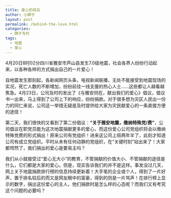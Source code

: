 ```yaml
---
title: 爱心的背后
author: 小嫦子
layout: post
permalink: /behind-the-love.html
categories:
  - 嫦子专栏
tags:
  - 地震
  - 爱心
---
```

4月20日8时02分四川省雅安市芦山县发生7.0级地震，社会各界人纷纷行动起来，以各种各样的方式捐出自己的一片爱心！  


自地震发生那刻起，各新闻网页头条，电视新闻联播，无处不能接受到地震现场的实况，死亡人数的不断增加，纷纷前往一线支援的热心人士……这些都让人越看越焦急。4月23日，公司及时的发出了《与雅安同在，献出我们的爱心》倡议，倡议书一出来，马上得到了公司上下的响应，纷纷捐款。对于很多想为灾区人民出一份力的同仁来说，公司这一举措无疑是及时提供给大家为灾民献爱心的一条直接方便的途径！

第二天，我们很快的又看到了第二份倡议：**“关于雅安地震，缴纳特殊党/费”**，公司倡议在职党员能为这次地震捐献更多的爱心，而这份爱心公司党组织将会以缴纳特殊党费的形式捐出！原来公司有党组织！进来这公司上班两年半了，此刻才知道公司有成立党组织。平时从未有任何动静的党组织，在“关键时刻”站出来了！大家都愕然了，我们捐出的爱心是要易主吗？

我们从小就接受过“爱心无大小”的教育，不管捐献的价值大小、不管捐献的途径是什么，它们都是大家的爱心。但是，现实告诉我们的并不是这样。事发没过几天，网上关于地震捐款排行榜的信息持续更新着！大手笔的企业或个人，得到了一片好声，置于排名较后的而又是网友眼中的富豪，得到的则是一片骂声！在排行榜上显示的数字，捐出这份爱心的主人，他们捐款时是怎么样的心态呢？而我们又有考究这个问题的必要吗？
